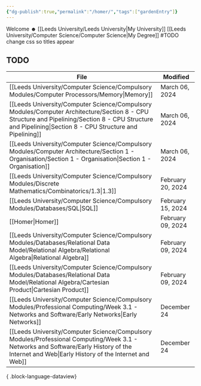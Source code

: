 ```yaml
---
{"dg-publish":true,"permalink":"/homer/","tags":["gardenEntry"]}
---
```


Welcome ☻ 
[[Leeds University/Leeds University\|My University]]
[[Leeds University/Computer Science/Computer Science\|My Degree]]
#TODO change css so titles appear

## TODO
| File                                                                                                                                                                                                          | Modified          |
| ------------------------------------------------------------------------------------------------------------------------------------------------------------------------------------------------------------- | ----------------- |
| [[Leeds University/Computer Science/Compulsory Modules/Computer Processors/Memory\|Memory]]                                                                                                                | March 06, 2024    |
| [[Leeds University/Computer Science/Compulsory Modules/Computer Architecture/Section 8 - CPU Structure and Pipelining/Section 8 - CPU Structure and Pipelining\|Section 8 - CPU Structure and Pipelining]] | March 06, 2024    |
| [[Leeds University/Computer Science/Compulsory Modules/Computer Architecture/Section 1 - Organisation/Section 1 - Organisation\|Section 1 - Organisation]]                                                 | March 06, 2024    |
| [[Leeds University/Computer Science/Compulsory Modules/Discrete Mathematics/Combinatorics/1.3\|1.3]]                                                                                                       | February 20, 2024 |
| [[Leeds University/Computer Science/Compulsory Modules/Databases/SQL\|SQL]]                                                                                                                                | February 15, 2024 |
| [[Homer\|Homer]]                                                                                                                                                                                           | February 09, 2024 |
| [[Leeds University/Computer Science/Compulsory Modules/Databases/Relational Data Model/Relational Algebra/Relational Algebra\|Relational Algebra]]                                                         | February 09, 2024 |
| [[Leeds University/Computer Science/Compulsory Modules/Databases/Relational Data Model/Relational Algebra/Cartesian Product\|Cartesian Product]]                                                           | February 09, 2024 |
| [[Leeds University/Computer Science/Compulsory Modules/Professional Computing/Week 3.1 - Networks and Software/Early Networks\|Early Networks]]                                                            | December 24       |
| [[Leeds University/Computer Science/Compulsory Modules/Professional Computing/Week 3.1 - Networks and Software/Early History of the Internet and Web\|Early History of the Internet and Web]]              | December 24       |

{ .block-language-dataview}
